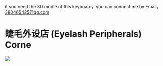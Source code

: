 if you  need the 3D modle of this  keyboard，you can  connect me by Email。380465425@qq.com
# 睫毛外设店 (Eyelash Peripherals) Corne


<img src="keymap-drawer/corne.svg" >


